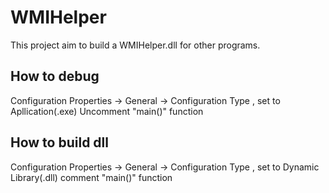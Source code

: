 # WMIHelper

This project aim to build a WMIHelper.dll for other programs.

## How to debug
Configuration Properties -> General -> Configuration Type , set to Apllication(.exe)
Uncomment "main()" function

## How to build dll
Configuration Properties -> General -> Configuration Type , set to Dynamic Library(.dll)
comment "main()" function


